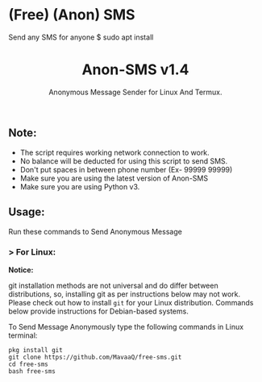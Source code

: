 # (Free) (Anon) SMS
Send any SMS for anyone
$ sudo apt install
<h1 align="center">Anon-SMS v1.4</h1>
<p align="center">Anonymous Message Sender for Linux And Termux.</p><br>


## Note:

- The script requires working network connection to work.
- No balance will be deducted for using this script to send SMS.
- Don't put spaces in between phone number (Ex- 99999 99999)
- Make sure you are using the latest version of Anon-SMS
- Make sure you are using Python v3.

## Usage:

Run these commands to Send Anonymous Message

### > For Linux:

**Notice:** 

git installation methods are not universal and do differ between distributions,
so, installing git as per instructions below may not work.
Please check out how to install `git` for your Linux distribution.
Commands below provide instructions for Debian-based systems.

To Send Message Anonymously type the following commands in Linux terminal:
```
pkg install git
git clone https://github.com/MavaaQ/free-sms.git
cd free-sms
bash free-sms
```
